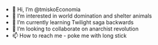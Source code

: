 - 👋 Hi, I’m @tmiskoEconomia
- 👀 I’m interested in world domination and shelter animals
- 🌱 I’m currently learning Twilight saga backwards
- 💞️ I’m looking to collaborate on anarchist revolution
- 📫 How to reach me - poke me with long stick

<!---
tmiskoEconomia/tmiskoEconomia is a ✨ special ✨ repository because its `README.md` (this file) appears on your GitHub profile.
You can click the Preview link to take a look at your changes.
--->
